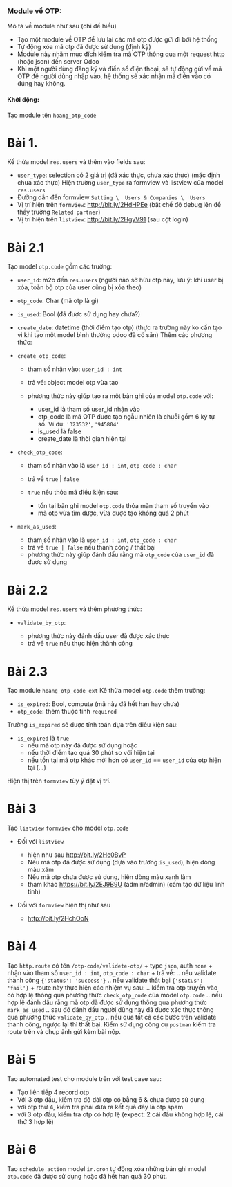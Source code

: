 ### Module về OTP:

Mô tà về module như sau (chỉ để hiểu)
- Tạo một module về OTP để lưu lại các mã otp được gửi đi bởi hệ thống
- Tự động xóa mã otp đã được sử dụng (định kỳ)
- Module này nhằm mục đích kiểm tra mã OTP thông qua một request http (hoặc json) đến server Odoo
- Khi một người dùng đăng ký và điền số điện thoại, sẽ tự động gửi về mã OTP để người dùng nhập vào, hệ thống sẽ xác nhận mã điền vào có đúng hay không.

#### Khởi động:
Tạo module tên `hoang_otp_code`


# Bài 1.
Kế thừa model `res.users` và thêm vào fields sau:

- `user_type`: selection có 2 giá trị (đã xác thực, chưa xác thực) (mặc định chưa xác thực)
Hiện trường `user_type` ra formview và listview của model `res.users`
- Đường dẫn đến formview `Setting \  Users & Companies \  Users`
- Vị trí hiện trên `formview`: http://bit.ly/2HdHPEe (bật chế độ debug lên để thấy trường `Related partner`)
- Vị trí hiện trên `listview`: http://bit.ly/2HgyV91 (sau cột login)

# Bài 2.1
Tạo model `otp.code` gồm các trường:
+ `user_id`: m2o đến `res.users` (người nào sở hữu otp này, lưu ý: khi user bị xóa, toàn bộ otp của user cũng bị xóa theo)
+ `otp_code`: Char (mã otp là gì)
+ `is_used`: Bool (đã được sử dụng hay chưa?)
+ `create_date`: datetime (thời điểm tạo otp) (thực ra trường này ko cần tạo vì khi tạo một model bình thường odoo đã có sẵn)
Thêm các phương thức:
+ `create_otp_code`: 

	- tham số nhận vào: `user_id : int`
	- trả về: object model otp vừa tạo
	- phương thức này giúp tạo ra một bản ghi của model `otp.code` với:
	
		* user_id là tham số user_id nhận vào
		* otp_code là mã OTP được tạo ngẫu nhiên là chuỗi gồm 6 ký tự số. Ví dụ: `'323532'`, `'945804'`
		* is_used là false
		* create_date là thời gian hiện tại
		
+ `check_otp_code`:

	- tham số nhận vào là `user_id : int`, `otp_code : char`
	- trả về `true` | `false`
	- `true` nếu thỏa mã điều kiện sau:
	
		* tồn tại bản ghi model `otp.code` thỏa mãn tham số truyền vào
		* mã otp vừa tìm được, vừa được tạo không quá 2 phút
		
+ `mark_as_used`:
	- tham số nhận vào là `user_id : int`, `otp_code : char`
	- trả về `true | false` nếu thành công / thất bại
	- phương thức này giúp đánh dấu rằng mã `otp_code` của `user_id` đã được sử dụng

# Bài 2.2
Kế thừa model `res.users` và thêm phương thức:
+ `validate_by_otp`:

	- phương thức này đánh dấu user đã được xác thực
	- trả về `true` nếu thực hiện thành công

# Bài 2.3
Tạo module `hoang_otp_code_ext`
Kế thừa model `otp.code` thêm trường:

- `is_expired`: Bool, compute (mã này đã hết hạn hay chưa)
- `otp_code`: thêm thuộc tính `required`
	
Trường `is_expired` sẽ được tính toán dựa trên điều kiện sau:
+  `is_expired` là `true`  
	- nếu mã otp này đã được sử dụng hoặc
	- nếu thời điểm tạo quá 30 phút so với hiện tại
	- nếu tồn tại mã otp khác mới hơn có `user_id` == `user_id` của otp hiện tại (...)

Hiện thị trên `formview` tùy ý đặt vị trí.

# Bài 3
Tạo `listview` `formview` cho model `otp.code`

+ Đối với `listview`

	- hiện như sau http://bit.ly/2Hc0BvP
	- Nếu mã otp đã được sử dụng (dựa vào trường `is_used`), hiện dòng màu xám
	- Nếu mã otp chưa được sử dụng, hiện dòng màu xanh làm 
	- tham khảo https://bit.ly/2EJ9B9U (admin/admin) (cấm tạo dữ liệu linh tinh)
+ Đối với `formview` hiện thị như sau

	- http://bit.ly/2HchOoN


# Bài 4
Tạo `http.route` có tên `/otp-code/validete-otp/`
	+ type `json`, auth `none`
	+ nhận vào tham số `user_id : int`, `otp_code : char`
	+ trả về: 
		.. nếu validate thành công `{'status': 'success'}`
		.. nếu validate thất bại `{'status': 'fail'}`
	+ route này thực hiện các nhiệm vụ sau:
		.. kiểm tra otp truyền vào có hợp lệ thông qua phương thức `check_otp_code` của model `otp.code`
		.. nếu hợp lệ đánh dấu rằng mã otp dã được sử dụng thông qua phương thức `mark_as_used`
		.. sau đó đánh dấu người dùng này đã được xác thực thông qua phương thức `validate_by_otp`
		.. nếu qua tất cả các bước trên validate thành công, ngược lại thì thất bại.
Kiểm sử dụng công cụ `postman` kiểm tra route trên và chụp ảnh gửi kèm bài nộp.

# Bài 5
Tạo automated test cho module trên với test case sau:
- Tạo liên tiếp 4 record otp
- Với 3 otp đầu, kiểm tra độ dài otp có bằng 6 & chưa được sử dụng
- với otp  thứ 4, kiểm tra phải đưa ra kết quả đây là otp spam
- với 3 otp đầu, kiểm tra otp có hợp lệ (expect: 2 cái đầu không hợp lệ, cái thứ 3 hợp lệ)

# Bài 6
Tạo `schedule action` model `ir.cron` tự động xóa những bản ghi model `otp.code` đã được sử dụng hoặc đã hết hạn quá 30 phút.
